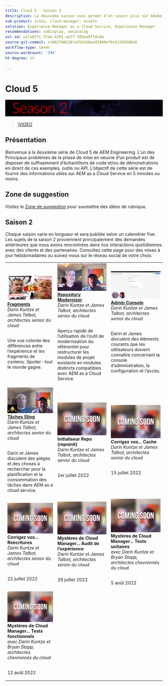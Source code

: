 ```yaml
---
title: Cloud 5 - Saison 2
description: La deuxième saison vous permet d’en savoir plus sur Adobe Experience Manager (AEM) as a Cloud Service auprès des ingénieurs experts de l’Adobe qui l’ont créée et des services d’experts qui l’ont fournie.
sub-product: sites, cloud-manager, assets
solution: Experience Manager as a Cloud Service, Experience Manager
recommendations: noDisplay, noCatalog
exl-id: e2fabf7c-7fda-4391-ae77-709aa9f7dc0a
source-git-commit: e10617d81287a291d16aed3400ef0c01266586e6
workflow-type: tm+mt
source-wordcount: '394'
ht-degree: 1%

---
```


# Cloud 5

![AEM série d’experts](./imgs/masthead-s2.png)
>[!VIDEO](https://video.tv.adobe.com/v/343127)

## Présentation

Bienvenue à la deuxième série de Cloud 5 de AEM Engineering. L’un des Principaux problèmes de la phase de mise en oeuvre d’un produit est de disposer de suffisamment d’échantillons de code et/ou de démonstrations en direct de ces exemples, outils ou API. L’objectif de cette série est de fournir des informations utiles sur AEM as a Cloud Service en 5 minutes ou moins.

## Zone de suggestion

Visitez le [Zone de suggestion](https://forms.office.com/r/74P5Xz4UH0) pour soumettre des idées de rubrique.

## Saison 2

Chaque saison varie en longueur et sera publiée selon un calendrier fixe. Les sujets de la saison 2 proviennent principalement des demandes antérieures que nous avons rencontrées dans nos interactions quotidiennes avec des clients et des partenaires. Consultez cette page pour des mises à jour hebdomadaires ou suivez-nous sur le réseau social de votre choix.

<table>
    <tr>
        <td>
            <a href="season-2/cloud5-experience-v-content-fragments.md">
                <img alt="Fragments" src="./imgs/s2/000-thumb.png"/>
            </a>
            <div>
                <a href="season-2/cloud5-experience-v-content-fragments.md"><strong>Fragments</strong></a>        
                <br/><em>Darin Kuntze et James Talbot, architectes senior du cloud</em>
            </div>
            <p>
                <br/>
                Une vue colorée des différences entre l’expérience et les fragments de contenu. Spoiler : tout le monde gagne.
            </p>
        </td>   
         <td>
            <a href="season-2/cloud5-repo-modernizer.md">
                 <img alt="Repository Modernizer" src="./imgs/s2/001-thumb.png"/>
            </a>
            <div>
                <a href="season-2/cloud5-repo-modernizer.md"><strong>Repository Modernizer</strong></a> 
               <br/><em>Darin Kuntze et James Talbot, architectes senior du cloud</em>
            </div>
            <p>
                <br/>
                Aperçu rapide de l’utilisation de l’outil de modernisation du référentiel pour restructurer les modules de projet existants en modules distincts compatibles avec AEM as a Cloud Service.
            </p>
         </td>
         <td>
            <a href="season-2/cloud5-admin-console.md">
                 <img alt="Admin Console" src="./imgs/s2/002-thumb.png"/>
            </a>
            <div>
                  <a href="season-2/cloud5-admin-console.md"><strong>Admin Console</strong></a>
               <br/><em>Darin Kuntze et James Talbot, architectes senior du cloud</em>
            </div>
            <p>
            <br/>
               Darin et James discutent des éléments courants que les utilisateurs doivent connaître concernant la console d’administration, la configuration et l’accès.
            </p>
         </td> 
  </tr>
  <tr>
         <td>
            <a href="season-2/cloud5-sling-job-scheduler.md">
                 <img alt="Tâches Sling" src="./imgs/s2/003-thumb.png"/>
            </a>
            <div>
                  <a href="season-2/cloud5-sling-job-scheduler.md"><strong>Tâches Sling</strong></a>
               <br/><em>Darin Kuntze et James Talbot, architectes senior du cloud</em>
            </div>
            <p>
            <br/>
               Darin et James discutent des pièges et des choses à rechercher pour la planification et la consommation des tâches dans AEM as a cloud service.
            </p>
         </td>   
     <td>
        <img alt="Initialiseur Repo (repoinit)" src="./imgs/coming-soon.png"/>
      <div>
        <strong>Initialiseur Repo (repoinit)</strong>
         <br/><em>Darin Kuntze et James Talbot, architectes senior du cloud</em>
      </div>
      <p>
        <br/>
            1er juillet 2022
      </p>
   </td>
     <td>
            <img alt="Corrigez vos... Cache" src="./imgs/coming-soon.png"/>
      <div>
         <strong>Corrigez vos... Cache</strong>
         <br/><em>Darin Kuntze et James Talbot, architectes senior du cloud</em>
      </div>
      <p>
        <br/>
         15 juillet 2022
      </p>
   </td> 
  </tr>
<tr>
   <td>
            <img alt="Corrigez vos... Reécritures" src="./imgs/coming-soon.png"/>
      <div>
            <strong>Corrigez vos... Reécritures</strong>
         <br/><em>Darin Kuntze et James Talbot, architectes senior du cloud</em>
      </div>
      <p>
        <br/>
         22 juillet 2022
      </p>
     </td>   
     <td>
            <img alt="Mystères de Cloud Manager... Audit de l’expérience" src="./imgs/coming-soon.png"/>
      <div>
            <strong>Mystères de Cloud Manager... Audit de l’expérience</strong>
         <br/><em>Darin Kuntze et James Talbot, architectes senior du cloud</em>
      </div>
      <p>
        <br/>
        29 juillet 2022
      </p>
   </td>
     <td>
            <img alt="Mystères de Cloud Manager... Tests unitaires" src="./imgs/coming-soon.png"/>
      <div>
            <strong>Mystères de Cloud Manager... Tests unitaires</strong>
         <br/><em>avec Darin Kuntze et Bryan Stopp, architectes chevronnés du cloud</em>
      </div>
      <p>
        <br/>
         5 août 2022
      </p>
   </td> 
  </tr>
    <tr>
        <td>
                <img alt="Mystères de Cloud Manager... Tests fonctionnels" src="./imgs/coming-soon.png"/>
            <div>
                <strong>Mystères de Cloud Manager... Tests fonctionnels</strong><br/>        
                <em>avec Darin Kuntze et Bryan Stopp, architectes chevronnés du cloud</em>
            </div>
            <p><br/>
                12 août 2022
            </p>
        </td>
        <td></td>
        <td></td>
    </tr>
</table>
